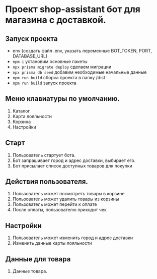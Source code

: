 # Проект shop-assistant бот для магазина с доставкой.

## Запуск проекта

- env (создать файл .env, указать переменные BOT_TOKEN, PORT, DATABASE_URL)
- `npm i` установим основные пакеты
- `npx prisma migrate deploy` сделаем миграции
- `npx prisma db seed` добавим необходимые начальные данные
- `npm run build` сборка проекта в папку /dist
- `npm run build` запуск проекта

## Меню клавиатуры по умолчанию.

1. Каталог
2. Карта лояльности
3. Корзина
4. Настройки

## Старт

1. Пользователь стартует бота.
2. Бот запрашивает город и адрес доставки, выбирает его.
3. Бот присылает список доступных товаров для покупки

## Действия пользователя.

1. Пользователь может посмотреть товары в корзине
2. Пользователь может удалить товары из корзины
3. Пользователь может перейти к оплате
4. После оплаты, пользователю приходит чек

## Настройки

1. Пользователь может изменить город и адрес доставки
2. Изменить данные карты лояльности

## Данные для товара

1. Данные товара.
